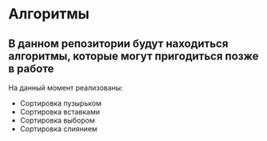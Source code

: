 Алгоритмы
=========
В данном репозитории будут находиться алгоритмы, которые могут пригодиться позже в работе
---
На данный момент реализованы:
* Сортировка пузырьком
* Сортировка вставками
* Сортировка выбором
* Сортировка слиянием